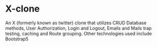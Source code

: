 # X-clone
An X (formerly known as twitter) clone that utilizes CRUD Database methods, User Authorization, Login and Logout, Emails and Mails trap testing, caching and Route grouping.  Other technologies used include Bootstrap5 
